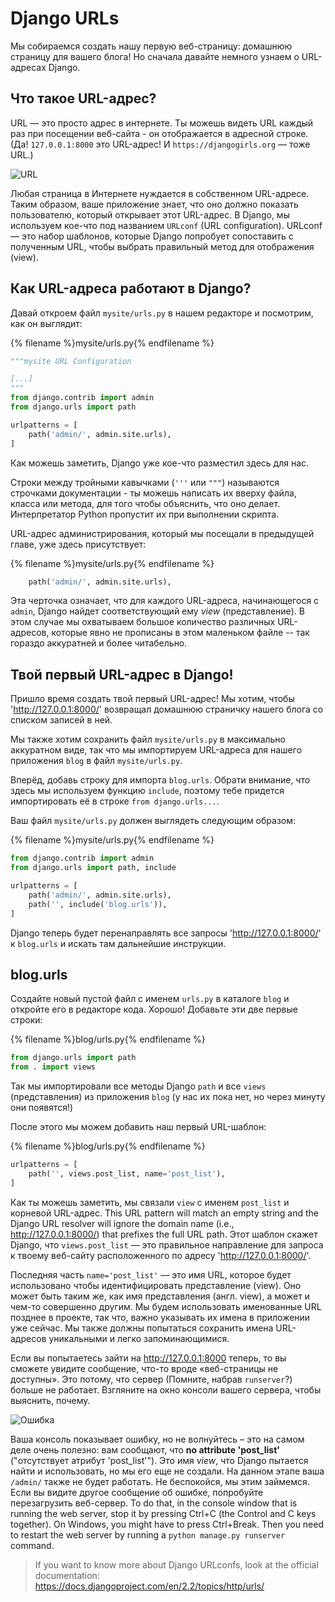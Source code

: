 # Django URLs

Мы собираемся создать нашу первую веб-страницу: домашнюю страницу для вашего блога! Но сначала давайте немного узнаем о URL-адресах Django.

## Что такое URL-адрес?

URL — это просто адрес в интернете. Ты можешь видеть URL каждый раз при посещении веб-сайта - он отображается в адресной строке. (Да! `127.0.0.1:8000` это URL-адрес! И `https://djangogirls.org` — тоже URL.)

![URL](images/url.png)

Любая страница в Интернете нуждается в собственном URL-адресе. Таким образом, ваше приложение знает, что оно должно показать пользователю, который открывает этот URL-адрес. В Django, мы используем кое-что под названием `URLconf` (URL configuration). URLconf — это набор шаблонов, которые Django попробует сопоставить с полученным URL, чтобы выбрать правильный метод для отображения (view).

## Как URL-адреса работают в Django?

Давай откроем файл `mysite/urls.py` в нашем редакторе и посмотрим, как он выглядит:

{% filename %}mysite/urls.py{% endfilename %}

```python
"""mysite URL Configuration

[...]
"""
from django.contrib import admin
from django.urls import path

urlpatterns = [
    path('admin/', admin.site.urls),
]
```

Как можешь заметить, Django уже кое-что разместил здесь для нас.

Строки между тройными кавычками (`'''` или `"""`) называются строчками документации - ты можешь написать их вверху файла, класса или метода, для того чтобы объяснить, что оно делает. Интерпретатор Python пропустит их при выполнении скрипта.

URL-адрес администрирования, который мы посещали в предыдущей главе, уже здесь присутствует:

{% filename %}mysite/urls.py{% endfilename %}

```python
    path('admin/', admin.site.urls),
```

Эта черточка означает, что для каждого URL-адреса, начинающегося с `admin`, Django найдет соответствующий ему *view* (представление). В этом случае мы охватываем большое количество различных URL-адресов, которые явно не прописаны в этом маленьком файле -- так гораздо аккуратней и более читабельно.

## Твой первый URL-адрес в Django!

Пришло время создать твой первый URL-адрес! Мы хотим, чтобы 'http://127.0.0.1:8000/' возвращал домашнюю страничку нашего блога со списком записей в ней.

Мы также хотим сохранить файл `mysite/urls.py` в максимально аккуратном виде, так что мы импортируем URL-адреса для нашего приложения `blog` в файл `mysite/urls.py`.

Вперёд, добавь строку для импорта `blog.urls`. Обрати внимание, что здесь мы используем функцию `include`, поэтому тебе придется импортировать её в строке `from django.urls...`.

Ваш файл `mysite/urls.py` должен выглядеть следующим образом:

{% filename %}mysite/urls.py{% endfilename %}

```python
from django.contrib import admin
from django.urls import path, include

urlpatterns = [
    path('admin/', admin.site.urls),
    path('', include('blog.urls')),
]
```

Django теперь будет перенаправлять все запросы 'http://127.0.0.1:8000/' к `blog.urls` и искать там дальнейшие инструкции.

## blog.urls

Создайте новый пустой файл с именем `urls.py` в каталоге `blog` и откройте его в редакторе кода. Хорошо! Добавьте эти две первые строки:

{% filename %}blog/urls.py{% endfilename %}

```python
from django.urls import path
from . import views
```

Так мы импортировали все методы Django `path` и все `views` (представления) из приложения `blog` (у нас их пока нет, но через минуту они появятся!)

После этого мы можем добавить наш первый URL-шаблон:

{% filename %}blog/urls.py{% endfilename %}

```python
urlpatterns = [
    path('', views.post_list, name='post_list'),
]
```

Как ты можешь заметить, мы связали `view` с именем `post_list` и корневой URL-адрес. This URL pattern will match an empty string and the Django URL resolver will ignore the domain name (i.e., http://127.0.0.1:8000/) that prefixes the full URL path. Этот шаблон скажет Django, что `views.post_list` — это правильное направление для запроса к твоему веб-сайту расположенного по адресу 'http://127.0.0.1:8000/'.

Последняя часть `name='post_list'` — это имя URL, которое будет использовано чтобы идентифицировать представление (view). Оно может быть таким же, как имя представления (англ. view), а может и чем-то совершенно другим. Мы будем использовать именованные URL позднее в проекте, так что, важно указывать их имена в приложении уже сейчас. Мы также должны попытаться сохранить имена URL-адресов уникальными и легко запоминающимися.

Если вы попытаетесь зайти на http://127.0.0.1:8000 теперь, то вы сможете увидите сообщение, что-то вроде «веб-страницы не доступны». Это потому, что сервер (Помните, набрав `runserver`?) больше не работает. Взгляните на окно консоли вашего сервера, чтобы выяснить, почему.

![Ошибка](images/error1.png)

Ваша консоль показывает ошибку, но не волнуйтесь – это на самом деле очень полезно: вам сообщают, что **no attribute 'post_list'** ("отсутствует атрибут 'post_list'"). Это имя *view*, что Django пытается найти и использовать, но мы его еще не создали. На данном этапе ваша `/admin/` также не будет работать. Не беспокойся, мы этим займемся. Если вы видите другое сообщение об ошибке, попробуйте перезагрузить веб-сервер. To do that, in the console window that is running the web server, stop it by pressing Ctrl+C (the Control and C keys together). On Windows, you might have to press Ctrl+Break. Then you need to restart the web server by running a `python manage.py runserver` command.

> If you want to know more about Django URLconfs, look at the official documentation: https://docs.djangoproject.com/en/2.2/topics/http/urls/